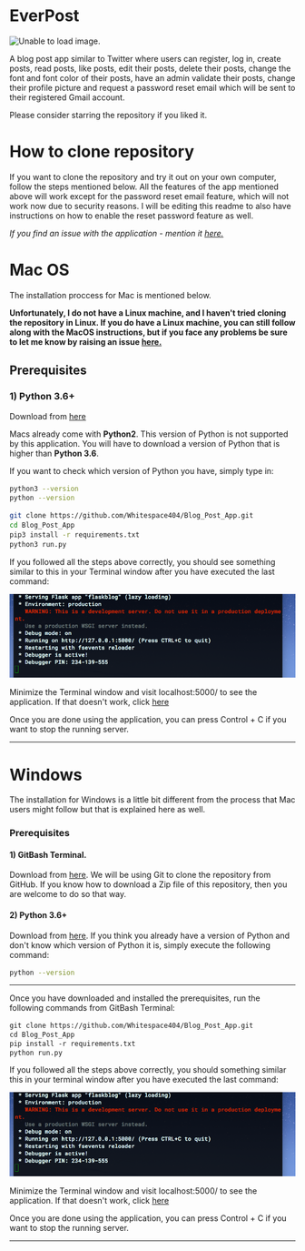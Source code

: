 # EverPost

![Unable to load image.](https://cdn.pixabay.com/photo/2015/01/20/12/51/imac-605421_960_720.jpg)

A blog post app similar to Twitter where users can register, log in, create posts, read posts, 
like posts, edit their posts, delete their posts, change the font and font color of their posts,
have an admin validate their posts, change their profile picture and request a password reset email
which will be sent to their registered Gmail account.

Please consider starring the repository if you liked it.

# **How to clone repository**

If you want to clone the repository and try it 
out on your own computer, follow the steps 
mentioned below. All the features of the app mentioned 
above will work except for the password reset email feature, which
will not work now due to security reasons. I will be editing this readme to 
also have instructions on how to enable the reset password feature as well.

_If you find an issue with the application - mention it [here.](https://github.com/Whitespace404/EverPost/issues/new)_


# Mac OS 
The installation proccess for Mac is mentioned below.

**Unfortunately, I do not have a Linux machine, and I haven't tried cloning the repository in Linux.
If you do have a Linux machine, you can still follow along with the MacOS instructions, but if you
face any problems be sure to let me know by raising an issue [here.](https://github.com/Whitespace404/EverPost/issues/new)**

## Prerequisites

### 1) Python 3.6+
Download from [here](https://www.python.org/)

Macs already come with **Python2**. This version of Python is not supported by this application.
You will have to download a version of Python that is higher than __Python 3.6__. 

If you want to check which version of Python you have, simply type in:

```bash
python3 --version
python --version
```

```bash
git clone https://github.com/Whitespace404/Blog_Post_App.git
cd Blog_Post_App
pip3 install -r requirements.txt 
python3 run.py
```

If you followed all the steps above correctly,
you should see something similar to this in your Terminal 
window after you have executed the last command:
  
<img src="success.png">

Minimize the Terminal window and visit localhost:5000/ to see the application. If that doesn't work, click 
<a href="http://127.0.0.1:5000/">here
</a>

Once you are done using the application, you can press Control + C if you want to stop the running server.

---
# Windows
The installation for Windows is a little
bit different from the process that Mac users might follow
but that is explained here as well.
### Prerequisites

#### 1) GitBash Terminal.
Download from [here](https://git-scm.com/downloads).
We will be using Git to clone the repository 
from GitHub. If you know how to download a Zip file
of this repository, then you are welcome to do so that way.

#### 2) Python 3.6+
Download from [here](https://www.python.org/).
If you think you already have a version of Python and don't know which version of Python it is, simply execute the following command:
```bash
python --version
```

---

Once you have downloaded and installed the prerequisites, run the following commands from GitBash Terminal:

```
git clone https://github.com/Whitespace404/Blog_Post_App.git
cd Blog_Post_App
pip install -r requirements.txt 
python run.py
```
  
If you followed all the steps above correctly,
you should something similar this in your terminal 
window after you have executed the last command:

<img src="success.png">


Minimize the Terminal window and visit localhost:5000/ to see the application. If that doesn't work, click 
<a href="http://127.0.0.1:5000/">here
</a>

Once you are done using the application, you can press Control + C if you want to stop the running server.

---
